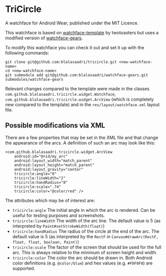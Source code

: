 TriCircle
=========
A watchface for Android Wear, published under the MIT Licence.

This watchface is based on [watchface-template](https://github.com/twotoasters/watchface-template)
by twotoasters but uses a modified version of
[watchface-gears](https://github.com/blalasaadri/watchface-gears).

To modify this watchface you can check it out and set it up with the following commands:

    git clone git@github.com:blalasaadri/tricircle.git <new-watchface-name>
    cd <new-watchface-name>
    git submodule add git@github.com:blalasaadri/watchface-gears.git submodules/watchface-gears

Relevant changes compared to the template were made in the classes
```com.github.blalasaadri.tricircle.widget.Watchface```,
```com.github.blalasaadri.tricircle.widget.ArcView``` (which is completely new compared to the
template) and in the ```res/layout/watchface.xml``` layout file.

Possible modifications via XML
------------------------------
There are a few properties that may be set in the XML file and that change the appearance of the
arcs. A definition of such an arc may look like this:

    <com.github.blalasaadri.tricircle.widget.ArcView
        android:id="@+id/my_arc"
        android:layout_width="match_parent"
        android:layout_height="match_parent"
        android:layout_gravity="center"
        tricircle:angle="0"
        tricircle:lineWidth="2"
        tricircle:handRadius="8"
        tricircle:scale=".74"
        tricircle:color="@color/red" />

The attributes which may be of interest are:

- ```tricircle:angle``` The initial angle in which the arc is rendered. Can be useful for testing purposes and screenshots.
- ```tricircle:lineWidth``` The width of the arc line. The default value is 5 (as interpreted by ```Paint#setStrokeWidth(float)```)
- ```tricircle:handRadius``` The radius of the circle at the end of the arc. The default value is 5  (as interpreted by the ```RectF``` in ```Canvas#drawArc(RectF, float, float, boolean, Paint)```)
- ```tricircle:scale``` The factor of the screen that should be used for the full arc. This is always relative to the minimum of screen height and width.
- ```tricircle:color``` The color the arc should be drawn in. Both Android color definitions (e.g. ```@color/blue```) and hex values (e.g. ```#F0F0F0```) are supported.